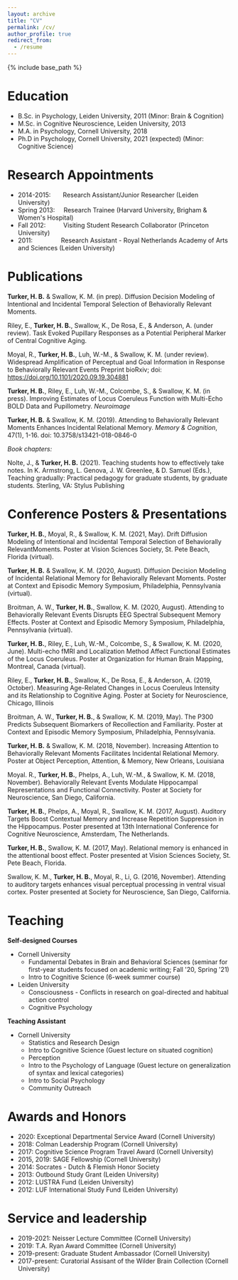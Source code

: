 ```yaml
---
layout: archive
title: "CV"
permalink: /cv/
author_profile: true
redirect_from:
  - /resume
---
```


{% include base_path %}

Education
======
* B.Sc. in Psychology, Leiden University, 2011 (Minor: Brain & Cognition)
* M.Sc. in Cognitive Neuroscience, Leiden University, 2013
* M.A. in Psychology, Cornell University, 2018
* Ph.D in Psychology, Cornell University, 2021 (expected) (Minor: Cognitive Science)

Research Appointments
======
* 2014-2015: &nbsp;&nbsp;&nbsp;&nbsp;&nbsp; Research Assistant/Junior Researcher (Leiden University)
* Spring 2013: &nbsp;&nbsp;&nbsp; Research Trainee (Harvard University, Brigham & Women's Hospital)
* Fall 2012: &emsp;&emsp;&nbsp; Visiting Student Research Collaborator (Princeton University)
* 2011: &emsp;&emsp;&emsp;&emsp; Research Assistant - Royal Netherlands Academy of Arts and Sciences (Leiden University)


Publications
======
**Turker, H. B.** & Swallow, K. M. (in prep). Diffusion Decision Modeling of Intentional and Incidental
Temporal Selection of Behaviorally Relevant Moments.

Riley, E., **Turker, H. B.**, Swallow, K., De Rosa, E., & Anderson, A. (under review). Task Evoked
Pupillary Responses as a Potential Peripheral Marker of Central Cognitive Aging.

Moyal, R., **Turker, H. B.**, Luh, W.-M., & Swallow, K. M. (under review). Widespread Amplification of
Perceptual and Goal Information in Response to Behaviorally Relevant Events
Preprint bioRxiv; doi: https://doi.org/10.1101/2020.09.19.304881

**Turker, H. B.**, Riley, E., Luh, W.-M., Colcombe, S., & Swallow, K. M. (in press). Improving
Estimates of Locus Coeruleus Function with Multi-Echo BOLD Data and Pupillometry. _Neuroimage_

**Turker, H. B.** & Swallow, K. M. (2019). Attending to Behaviorally Relevant Moments Enhances
Incidental Relational Memory. _Memory & Cognition_, 47(1), 1-16.
doi: 10.3758/s13421-018-0846-0


_Book chapters:_

Nolte, J., & **Turker, H. B.** (2021). Teaching students how to effectively take notes. In K. Armstrong, L.
Genova, J. W. Greenlee, & D. Samuel (Eds.), Teaching gradually: Practical pedagogy for graduate
students, by graduate students. Sterling, VA: Stylus Publishing



Conference Posters & Presentations
======
**Turker, H. B.**, Moyal, R., & Swallow, K. M. (2021, May). Drift Diffusion Modeling of Intentional and
Incidental Temporal Selection of Behaviorally RelevantMoments. Poster at Vision Sciences Society, St.
Pete Beach, Florida (virtual).

**Turker, H. B.** & Swallow, K. M. (2020, August). Diffusion Decision Modeling of Incidental Relational
Memory for Behaviorally Relevant Moments. Poster at Context and Episodic Memory Symposium,
Philadelphia, Pennsylvania (virtual).

Broitman, A. W., **Turker, H. B.**, Swallow, K. M. (2020, August). Attending to Behaviorally Relevant
Events Disrupts EEG Spectral Subsequent Memory Effects. Poster at Context and Episodic Memory
Symposium, Philadelphia, Pennsylvania (virtual).

**Turker, H. B.**, Riley, E., Luh, W.-M., Colcombe, S., & Swallow, K. M. (2020, June). Multi-echo fMRI
and Localization Method Affect Functional Estimates of the Locus Coeruleus. Poster at Organization
for Human Brain Mapping, Montreal, Canada (virtual).

Riley, E., **Turker, H. B.**, Swallow, K., De Rosa, E., & Anderson, A. (2019, October). Measuring
Age-Related Changes in Locus Coeruleus Intensity and its Relationship to Cognitive Aging. Poster at
Society for Neuroscience, Chicago, Illinois

Broitman, A. W., **Turker, H. B.**, & Swallow, K. M. (2019, May). The P300 Predicts Subsequent
Biomarkers of Recollection and Familiarity. Poster at Context and Episodic Memory Symposium,
Philadelphia, Pennsylvania.

**Turker, H. B.** & Swallow, K. M. (2018, November). Increasing Attention to Behaviorally Relevant
Moments Facilitates Incidental Relational Memory. Poster at Object Perception, Attention, & Memory,
New Orleans, Louisiana

Moyal. R., **Turker, H. B.**, Phelps, A., Luh, W.-M., & Swallow, K. M. (2018, November). Behaviorally
Relevant Events Modulate Hippocampal Representations and Functional Connectivity. Poster at
Society for Neuroscience, San Diego, California.

**Turker, H. B.**, Phelps, A., Moyal, R., Swallow, K. M. (2017, August). Auditory Targets Boost
Contextual Memory and Increase Repetition Suppression in the Hippocampus. Poster presented at 13th
International Conference for Cognitive Neuroscience, Amsterdam, The Netherlands.

**Turker, H. B.**, Swallow, K. M. (2017, May). Relational memory is enhanced in the attentional boost
effect. Poster presented at Vision Sciences Society, St. Pete Beach, Florida.

Swallow, K. M., **Turker, H. B.**, Moyal, R., Li, G. (2016, November). Attending to auditory targets
enhances visual perceptual processing in ventral visual cortex. Poster presented at Society for
Neuroscience, San Diego, California.

Teaching
======
**Self-designed Courses**
* Cornell University
  * Fundamental Debates in Brain and Behavioral Sciences (seminar for first-year students focused on academic writing; Fall '20, Spring '21)
  * Intro to Cognitive Science (6-week summer course)
* Leiden University
  * Consciousness - Conflicts in research on goal-directed and habitual action control
  * Cognitive Psychology

**Teaching Assistant**
* Cornell University
  * Statistics and Research Design
  * Intro to Cognitive Science (Guest lecture on situated cognition)
  * Perception
  * Intro to the Psychology of Language (Guest lecture on generalization of syntax and lexical categories)
  * Intro to Social Psychology
  * Community Outreach

Awards and Honors
======
* 2020:         Exceptional Departmental Service Award (Cornell University)
* 2018:         Colman Leadership Program (Cornell University)
* 2017:         Cognitive Science Program Travel Award (Cornell University)
* 2015, 2019:   SAGE Fellowship (Cornell University)
* 2014:         Socrates - Dutch & Flemish Honor Society
* 2013:         Outbound Study Grant (Leiden University)
* 2012:         LUSTRA Fund (Leiden University)
* 2012:         LUF International Study Fund (Leiden University)


Service and leadership
======
* 2019-2021:    Neisser Lecture Committee (Cornell University)
* 2019:         T.A. Ryan Award Committee (Cornell University)
* 2019-present: Graduate Student Ambassador (Cornell University)
* 2017-present: Curatorial Assisant of the Wilder Brain Collection (Cornell University)
